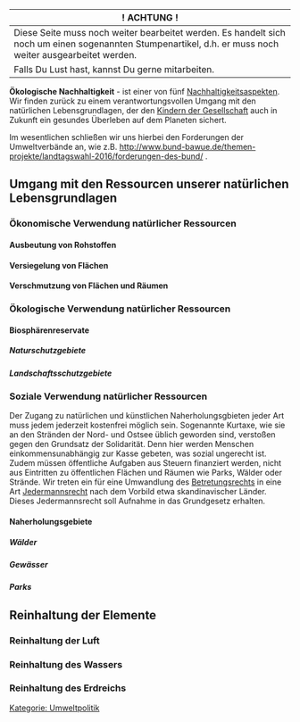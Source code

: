 | ! ACHTUNG !                                                                                                                                              |
|----------------------------------------------------------------------------------------------------------------------------------------------------------|
| Diese Seite muss noch weiter bearbeitet werden. Es handelt sich noch um einen sogenannten Stumpenartikel, d.h. er muss noch weiter ausgearbeitet werden. |
| Falls Du Lust hast, kannst Du gerne mitarbeiten.                                                                                                         |

**Ökologische Nachhaltigkeit** - ist einer von fünf
[Nachhaltigkeitsaspekten](/wiki/Nachhaltigkeit.md). Wir finden zurück
zu einem verantwortungsvollen Umgang mit den natürlichen
Lebensgrundlagen, der den [Kindern der
Gesellschaft](/wiki/Kinder_der_Gesellschaft.md) auch in Zukunft ein
gesundes Überleben auf dem Planeten sichert.

Im wesentlichen schließen wir uns hierbei den Forderungen der
Umweltverbände an, wie z.B.
<http://www.bund-bawue.de/themen-projekte/landtagswahl-2016/forderungen-des-bund/>
.

Umgang mit den Ressourcen unserer natürlichen Lebensgrundlagen
--------------------------------------------------------------

### Ökonomische Verwendung natürlicher Ressourcen

#### Ausbeutung von Rohstoffen

#### Versiegelung von Flächen

#### Verschmutzung von Flächen und Räumen

### Ökologische Verwendung natürlicher Ressourcen

#### Biosphärenreservate

##### Naturschutzgebiete

##### Landschaftsschutzgebiete

### Soziale Verwendung natürlicher Ressourcen

Der Zugang zu natürlichen und künstlichen Naherholungsgbieten jeder Art
muss jedem jederzeit kostenfrei möglich sein. Sogenannte Kurtaxe, wie
sie an den Stränden der Nord- und Ostsee üblich geworden sind, verstoßen
gegen den Grundsatz der Solidarität. Denn hier werden Menschen
einkommensunabhängig zur Kasse gebeten, was sozial ungerecht ist. Zudem
müssen öffentliche Aufgaben aus Steuern finanziert werden, nicht aus
Eintritten zu öffentlichen Flächen und Räumen wie Parks, Wälder oder
Strände. Wir treten ein für eine Umwandlung des
[Betretungsrechts](https://de.wikipedia.org/wiki/Betretungsrecht_%28Erholung,_Sport%29)
in eine Art
[Jedermannsrecht](https://de.wikipedia.org/wiki/Jedermannsrecht) nach
dem Vorbild etwa skandinavischer Länder. Dieses Jedermannsrecht soll
Aufnahme in das Grundgesetz erhalten.

#### Naherholungsgebiete

##### Wälder

##### Gewässer

##### Parks

Reinhaltung der Elemente
------------------------

### Reinhaltung der Luft

### Reinhaltung des Wassers

### Reinhaltung des Erdreichs

[Kategorie: Umweltpolitik](/wiki/Kategorie:_Umweltpolitik.md)
